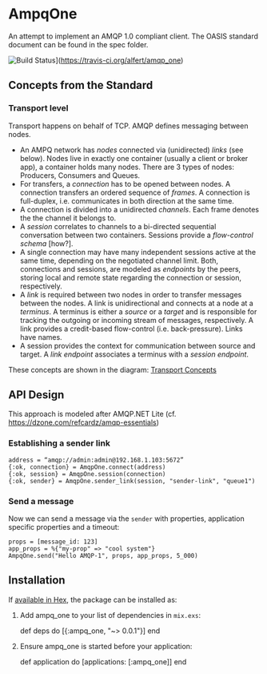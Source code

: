 # AmpqOne

An attempt to implement an AMQP 1.0 compliant client. The OASIS standard document
can be found in the spec folder.

![Build Status](https://travis-ci.org/alfert/amqp_one.svg?branch=master)](https://travis-ci.org/alfert/amqp_one)

## Concepts from the Standard

### Transport level

Transport happens on behalf of TCP. AMQP defines messaging between nodes.

* An AMPQ network has *nodes* connected via (unidirected) *links* (see below). Nodes live in
  exactly one container (usually a client or broker app), a container holds
  many nodes. There are 3 types of nodes: Producers, Consumers and Queues.
* For transfers, a *connection* has to be opened between nodes. A connection
  transfers an ordered sequence of *frames*. A connection is full-duplex, i.e.
  communicates in both direction at the same time.
* A connection is divided into a unidirected *channels*. Each frame denotes the
  the channel it belongs to.
* A *session* correlates to channels to a bi-directed sequential conversation
  between two containers. Sessions provide a *flow-control schema* [how?].
* A single connection may have many independent sessions active at the same
  time, depending on the negotiated channel limit. Both, connections and
  sessions, are modeled as *endpoints* by the peers, storing local and remote
  state regarding the connection or session, respectively.
* A *link* is required between two nodes in order to transfer messages between the
  nodes. A link is unidirectional and connects at a node at a *terminus*. A terminus
  is either a *source* or a *target* and is responsible for tracking the outgoing
  or incoming stream of messages, respectively. A link provides a credit-based
  flow-control (i.e. back-pressure). Links have names.
* A session provides the context for communication between source and target. A
  *link endpoint* associates a terminus with a *session endpoint*.

These concepts are shown in the diagram: [Transport Concepts](transport.png)

## API Design

This approach is modeled after AMQP.NET Lite (cf. https://dzone.com/refcardz/amqp-essentials)

### Establishing a sender link

    address = “amqp://admin:admin@192.168.1.103:5672”
    {:ok, connection} = AmqpOne.connect(address)
    {:ok, session} = AmqpOne.session(connection)
    {:ok, sender} = AmqpOne.sender_link(session, "sender-link", "queue1")

### Send a message
Now we can send a message via the `sender` with properties, application
specific properties and a timeout:

    props = [message_id: 123]
    app_props = %{"my-prop" => "cool system"}
    AmpqOne.send("Hello AMQP-1", props, app_props, 5_000)


## Installation

If [available in Hex](https://hex.pm/docs/publish), the package can be installed as:

  1. Add ampq_one to your list of dependencies in `mix.exs`:

        def deps do
          [{:ampq_one, "~> 0.0.1"}]
        end

  2. Ensure ampq_one is started before your application:

        def application do
          [applications: [:ampq_one]]
        end
